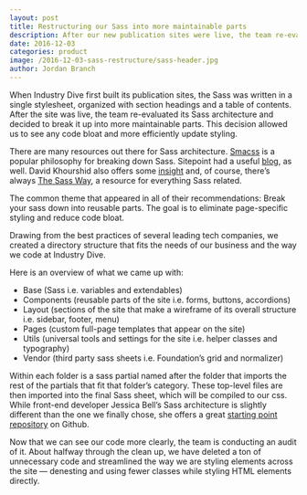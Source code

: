 ```yaml
---
layout: post 
title: Restructuring our Sass into more maintainable parts
description: After our new publication sites were live, the team re-evaluated its Sass architecture and decided to break it up into more maintainable parts.
date: 2016-12-03
categories: product
image: /2016-12-03-sass-restructure/sass-header.jpg
author: Jordan Branch
---
```



When Industry Dive first built its publication sites, the Sass was written in a single stylesheet, organized with section headings and a table of contents. After the site was live, the team re-evaluated its Sass architecture and decided to break it up into more maintainable parts. This decision allowed us to see any code bloat and more efficiently update styling.

There are many resources out there for Sass architecture. [Smacss](https://smacss.com/) is a popular philosophy for breaking down Sass. Sitepoint had a useful [blog](https://www.sitepoint.com/architecture-sass-project/), as well. David Khourshid also offers some [insight](https://scotch.io/tutorials/aesthetic-sass-1-architecture-and-style-organization) and, of course, there’s always [The Sass Way](http://thesassway.com/beginner/how-to-structure-a-sass-project), a resource for everything Sass related.

The common theme that appeared in all of their recommendations: Break your sass down into reusable parts. The goal is to eliminate page-specific styling and reduce code bloat.

Drawing from the best practices of several leading tech companies, we created a directory structure that fits the needs of our business and the way we code at Industry Dive.

Here is an overview of what we came up with:
- Base (Sass i.e. variables and extendables)
- Components (reusable parts of the site i.e. forms, buttons, accordions)
- Layout (sections of the site that make a wireframe of its overall structure i.e. sidebar, footer, menu)
- Pages (custom full-page templates that appear on the site)
- Utils (universal tools and settings for the site i.e. helper classes and typography)
- Vendor (third party sass sheets i.e. Foundation’s grid and normalizer)

Within each folder is a sass partial named after the folder that imports the rest of the partials that fit that folder’s category. These top-level files are then imported into the final Sass sheet, which will be compiled to our css. While front-end developer Jessica Bell’s Sass architecture is slightly different than the one we finally chose, she offers a great [starting point repository](https://github.com/sirjessthebrave/minimal-site) on Github.

Now that we can see our code more clearly, the team is conducting an audit of it. About halfway through the clean up, we have deleted a ton of unnecessary code and streamlined the way we are styling elements across the site — denesting and using fewer classes while styling HTML elements directly.
